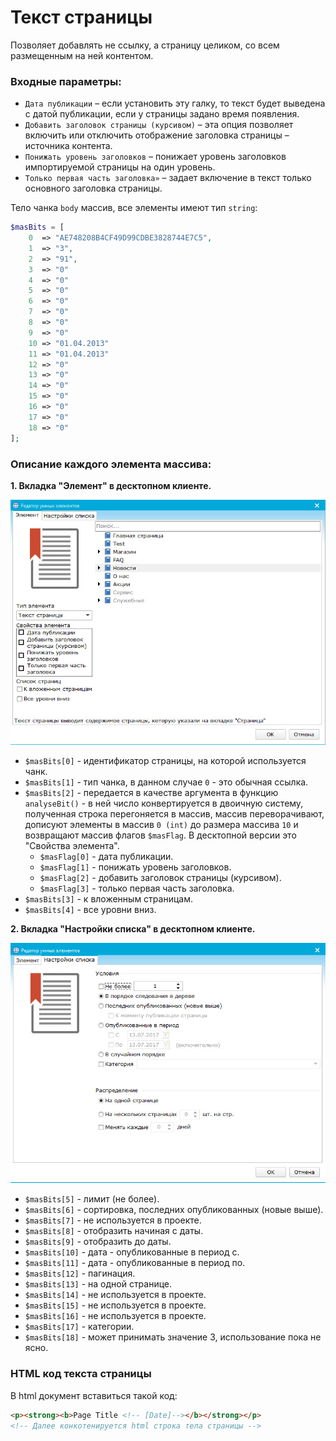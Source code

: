 # Текст страницы

Позволяет добавлять не ссылку, а страницу целиком, со всем размещенным на ней контентом.
    
### Входные параметры:
+ `Дата публикации` – если установить эту галку, то текст будет выведена с датой публикации, если у страницы задано время появления.
+ `Добавить заголовок страницы (курсивом)` – эта опция позволяет включить или отключить отображение заголовка страницы – источника контента.
+ `Понижать уровень заголовков` – понижает уровень заголовков импортируемой страницы на один уровень.
+ `Только первая часть заголовка»` – задает включение в текст только основного заголовка страницы.

Тело чанка `body` массив, все элементы имеют тип `string`:
```php
$masBits = [
	0  => "AE748208B4CF49D99CDBE3828744E7C5",
	1  => "3",
	2  => "91",
	3  => "0"
	4  => "0"
	5  => "0"
	6  => "0"
	7  => "0"
	8  => "0"
	9  => "0"
	10 => "01.04.2013"
	11 => "01.04.2013"
	12 => "0"
	13 => "0"
	14 => "0"
	15 => "0"
	16 => "0"
	17 => "0"
	18 => "0"
];
```
### Описание каждого элемента массива:

**1. Вкладка "Элемент" в десктопном клиенте.**

![page contents](https://github.com/miroshnichenkoYaroslav/chunksDocumentation/blob/master/images/page-contents.jpg)

+ `$masBits[0]` - идентификатор страницы, на которой используется чанк.
+ `$masBits[1]` - тип чанка, в данном случае `0` - это обычная ссылка.
+ `$masBits[2]` - передается в качестве аргумента в функцию `analyseBit()` - в ней число конвертируется в двоичную систему, полученная строка перегоняется в массив, массив переворачивают, дописуют элементы в массив `0 (int)` до размера массива `10` и возвращают массив флагов `$masFlag`. В десктопной версии это "Свойства элемента".  
  - `$masFlag[0]` - дата публикации.
  - `$masFlag[1]` - понижать уровень заголовков.
  - `$masFlag[2]` - добавить заголовок страницы (курсивом).
  - `$masFlag[3]` - только первая часть заголовка.
+ `$masBits[3]` - к вложенным страницам.
+ `$masBits[4]` - все уровни вниз.

**2. Вкладка "Настройки списка" в десктопном клиенте.**

![page contents](https://github.com/miroshnichenkoYaroslav/chunksDocumentation/blob/master/images/list-settings.jpg)

+ `$masBits[5]` - лимит (не более).
+ `$masBits[6]` - сортировка, последних опубликованных (новые выше).
+ `$masBits[7]` - не используется в проекте.
+ `$masBits[8]` - отобразить начиная с даты.
+ `$masBits[9]` - отобразить до даты.
+ `$masBits[10]` - дата - опубликованные в период с.
+ `$masBits[11]` - дата - опубликованные в период по.
+ `$masBits[12]` - пагинация.
+ `$masBits[13]` - на одной странице.
+ `$masBits[14]` - не используется в проекте.
+ `$masBits[15]` - не используется в проекте.
+ `$masBits[16]` - не используется в проекте.
+ `$masBits[17]` - категории.
+ `$masBits[18]` - может принимать значение 3, использование пока не ясно.

### HTML код текста страницы

В html документ вставиться такой код:

```html
<p><strong><b>Page Title <!-- [Date]--></b></strong></p>
<!-- Далее конкотенируется html строка тела страницы -->
```
